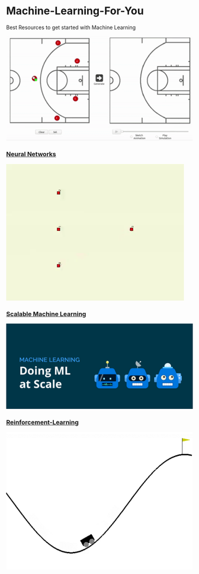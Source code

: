 # Machine-Learning-For-You
Best Resources to get started with Machine Learning

![img0](https://github.com/Ishaan28malik/Machine-Learning-For-You/blob/master/src/0.gif)

### [Neural Networks](https://github.com/Ishaan28malik/Machine-Learning-For-You/blob/master/Neural-Networks/Neural%20Networks.pdf)
![img1](https://github.com/Ishaan28malik/Machine-Learning-For-You/blob/master/src/ML4.gif)

### [Scalable Machine Learning](https://www.codementor.io/blog/scalable-ml-models-6rvtbf8dsd)
![img2](https://github.com/Ishaan28malik/Machine-Learning-For-You/blob/master/src/ML2.PNG)

### [Reinforcement-Learning](https://towardsdatascience.com/reinforcement-learning-tutorial-with-open-ai-gym-9b11f4e3c204)
![img3](https://github.com/Ishaan28malik/Machine-Learning-For-You/blob/master/src/ML3.PNG)
